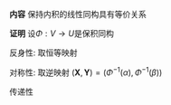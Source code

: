 **内容**
保持内积的线性同构具有等价关系

**证明**
设$\Phi:V\to U$是保积同构

反身性: 取恒等映射

对称性: 取逆映射
$(\mathbf{X},\mathbf{Y})=(\Phi^{-1}(\alpha),\Phi^{-1}(\beta))$

传递性
